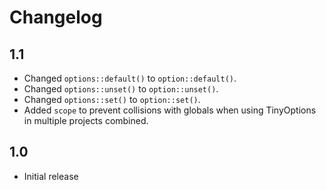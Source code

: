 # Changelog

## 1.1

- Changed `options::default()` to `option::default()`.
- Changed `options::unset()` to `option::unset()`.
- Changed `options::set()` to `option::set()`.
- Added `scope` to prevent collisions with globals when using TinyOptions in multiple projects combined.

## 1.0

- Initial release
